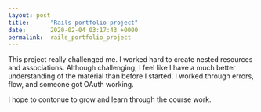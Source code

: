 ```yaml
---
layout: post
title:      "Rails portfolio project"
date:       2020-02-04 03:17:43 +0000
permalink:  rails_portfolio_project
---
```


This project really challenged me. I worked hard to create nested resources and associations. Although challenging, I feel like I have a much better understanding of the material than before I started. I worked through errors, flow, and someone got OAuth working.

I hope to contonue to grow and learn through the course work.

